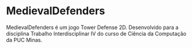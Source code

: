 # MedievalDefenders
MedievalDefenders é um jogo Tower Defense 2D. Desenvolvido para a disciplina Trabalho Interdisciplinar IV do curso de Ciência da Computação da PUC Minas.
